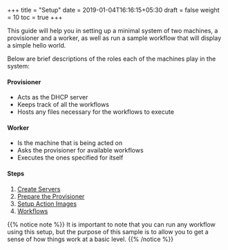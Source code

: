 +++
title = "Setup"
date = 2019-01-04T16:16:15+05:30
draft = false
weight = 10
toc = true
+++

This guide will help you in setting up a minimal system of two machines, a provisioner and a worker, as well as run a sample workflow that will display a simple hello world.

Below are brief descriptions of the roles each of the machines play in the system:

#### Provisioner
- Acts as the DHCP server
- Keeps track of all the workflows
- Hosts any files necessary for the workflows to execute

#### Worker
- Is the machine that is being acted on
- Asks the provisioner for available workflows
- Executes the ones specified for itself

#### Steps
1. [Create Servers](/setup/create_servers/)
2. [Prepare the Provisioner](/setup/prep_provisioner/)
3. [Setup Action Images](/setup/action_images/)
4. [Workflows](/setup/workflows/)

{{% notice note %}}
It is important to note that you can run any workflow using this setup, but the purpose of this sample is to allow you to get a sense of how things work at a basic level.
{{% /notice %}}

